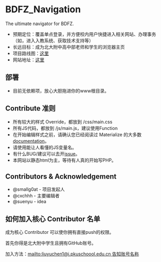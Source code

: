 # BDFZ_Navigation
The ultimate navigator for BDFZ.


- 预期定位：覆盖单点登录，并方便校内用户快捷进入相关网站、办理事务（如，进入入教系统、获取技术支持等）
- 长远目标：成为北大附中高中部老师和学生的浏览器主页
- 项目路线图：[这里](https://github.com/pkuschool/BDFZ_Navigation/projects/1)
- 网站地址：[这里](https://pkuschool.github.io/BDFZ_Navigation/index.html)

## 部署
- 目前无依赖项，放心大胆拖进你的www根目录。

## Contribute 准则
- 所有较大的样式 Override，都放到 /css/main.css
- 所有JS代码，都放到 /js/main.js，建议使用Function
- 在开始编辑样式之前，请确认您已经阅读过 Materialize 的大多数 [documentation](materializecss.com/)。
- 请使用能让人看懂的JS变量名。
- 有什么BUG/建议可以去开[issue](https://github.com/pkuschool/BDFZ_Navigation/issues)。
- 本网站以静态html为主，等待有人真的开始写PHP。

## Contributors & Acknowledgement
- @smallg0at - 项目发起人
- @cxchhh - 主要编辑者
- @suenyu - idea

## 如何加入核心 Contributor 名单
成为核心 Contributor 可以使你拥有直接push的权限。

首先你得是北大附中学生且拥有GitHub账号。

加入方法：[mailto:liuyuchen1@i.pkuschoool.edu.cn 告知账号名称](mailto:liuyuchen1@i.pkuschoool.edu.cn)